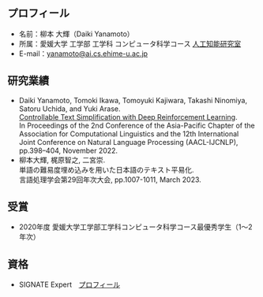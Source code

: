 ## プロフィール
- 名前：柳本 大輝（Daiki Yanamoto）
- 所属：愛媛大学 工学部 工学科 コンピュータ科学コース [人工知能研究室](https://sites.google.com/view/ehime-nlp/)
- E-mail：yanamoto@ai.cs.ehime-u.ac.jp

## 研究業績
- Daiki Yanamoto, Tomoki Ikawa, Tomoyuki Kajiwara, Takashi Ninomiya, Satoru Uchida, and Yuki Arase. <br>
  [Controllable Text Simplification with Deep Reinforcement Learning](https://aclanthology.org/2022.aacl-short.49). <br>
  In Proceedings of the 2nd Conference of the Asia-Pacific Chapter of the Association for Computational Linguistics and the 12th International Joint Conference on Natural Language Processing (AACL-IJCNLP), pp.398–404, November 2022.
- 柳本大輝, 梶原智之, 二宮崇. <br>
  単語の難易度埋め込みを用いた日本語のテキスト平易化. <br>
  言語処理学会第29回年次大会, pp.1007-1011, March 2023.

## 受賞
- 2020年度 愛媛大学工学部工学科コンピュータ科学コース最優秀学生（1～2 年次）

## 資格
- SIGNATE Expert　[プロフィール](https://signate.jp/users/81225)



<!--
**YanamotoDaiki/YanamotoDaiki** is a ✨ _special_ ✨ repository because its `README.md` (this file) appears on your GitHub profile.

Here are some ideas to get you started:

- 🔭 I’m currently working on ...
- 🌱 I’m currently learning ...
- 👯 I’m looking to collaborate on ...
- 🤔 I’m looking for help with ...
- 💬 Ask me about ...
- 📫 How to reach me: ...
- 😄 Pronouns: ...
- ⚡ Fun fact: ...
-->
